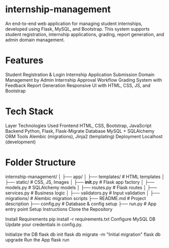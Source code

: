 # internship-management
An end-to-end web application for managing student internships, developed using Flask, MySQL, and Bootstrap. This system supports student registration, internship applications, grading, report generation, and admin domain management.

# Features
Student Registration & Login
Internship Application Submission
Domain Management by Admin
Internship Approval Workflow
Grading System with Feedback
Report Generation
Responsive UI with HTML, CSS, JS, and Bootstrap

# Tech Stack
Layer	Technologies Used
Frontend	HTML, CSS, Bootstrap, JavaScript
Backend	Python, Flask, Flask-Migrate
Database	MySQL + SQLAlchemy ORM
Tools	Alembic (migrations), Jinja2 (templating)
Deployment	Localhost (development)

# Folder Structure

internship-management/
│
├── app/
│   ├── templates/            # HTML templates
│   ├── static/               # CSS, JS, Images
│   ├── __init__.py           # Flask app factory
│   ├── models.py             # SQLAlchemy models
│   ├── routes.py             # Flask routes
│   ├── services.py           # Business logic
│   ├── validators.py         # Input validation
│
├── migrations/               # Alembic migration scripts
├── README.md                 # Project description
├── config.py                 # Database & config setup
├── run.py                    # App entry point
Setup Instructions
Clone the Repository

Install Requirements
pip install -r requirements.txt
Configure MySQL DB
Update your credentials in config.py.

Initialize the DB
flask db init
flask db migrate -m "Initial migration"
flask db upgrade
Run the App
flask run
